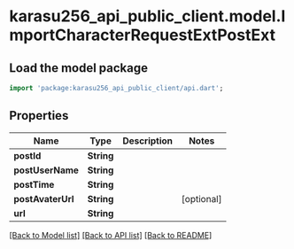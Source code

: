 # karasu256_api_public_client.model.ImportCharacterRequestExtPostExt

## Load the model package
```dart
import 'package:karasu256_api_public_client/api.dart';
```

## Properties
Name | Type | Description | Notes
------------ | ------------- | ------------- | -------------
**postId** | **String** |  | 
**postUserName** | **String** |  | 
**postTime** | **String** |  | 
**postAvaterUrl** | **String** |  | [optional] 
**url** | **String** |  | 

[[Back to Model list]](../README.md#documentation-for-models) [[Back to API list]](../README.md#documentation-for-api-endpoints) [[Back to README]](../README.md)


